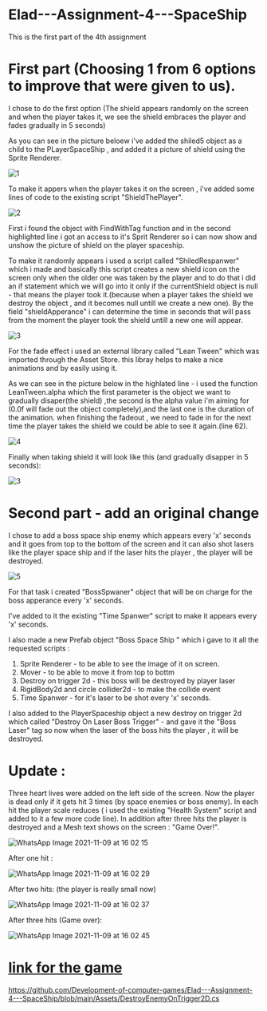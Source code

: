 # Elad---Assignment-4---SpaceShip
This is the first part of the 4th assignment


# First part (Choosing 1 from 6 options to improve that were given to us).

I chose to do the first option (The shield appears randomly on the screen and when the player takes it, we see the shield embraces the player and fades gradually in 5 seconds)

As you can see in the picture beloew i've added the shiled5 object as a child to the PLayerSpaceShip , and added it a picture of shield using the Sprite Renderer.

![1](https://user-images.githubusercontent.com/57447475/140734602-99f15e27-8a38-4e24-9ae9-954f4d9cc848.jpeg)

To make it appers when the player takes it on the screen , i've added some lines of code to the existing script "ShieldThePlayer".

![2](https://user-images.githubusercontent.com/57447475/140734928-7c700b30-9297-460a-b514-5e29ffba4220.jpeg)

First i found the object with FindWithTag function and in the second highlighted line i got an access to it's Sprit Renderer so i can now show and unshow the picture of shield
on the player spaceship.

To make it randomly appears i used a script called "ShiledRespanwer" which i made and basically this script creates a new shield icon on the screen only
when the older one was taken by the player and to do that i did an if statement which we will go into it only if the currentShield object is null - that means the player took it.(because when a player takes the shield we destroy the object , and it becomes null untill we create a new one).
By the field "shieldApperance" i can determine the time in seconds that will pass from the moment the player took the shield untill a new one will appear.

![3](https://user-images.githubusercontent.com/57447475/140735776-d0707f03-bdd0-47e6-bcd9-633500d9af49.jpeg)


For the fade effect i used an external library called "Lean Tween" which was imported through the Asset Store.
this libray helps to make a nice animations and  by easily using it.

As we can see in the picture below in the highlated line - i used the function LeanTween.alpha which the first parameter
is the object we want to gradually disaper(the shield) ,the second is the alpha value i'm aiming for (0.0f will fade out the object completely),and the last one is the duration of the animation.
when finishing the fadeout  , we need to fade in for the next time the player takes the shield we could be able to see it again.(line 62).

![4](https://user-images.githubusercontent.com/57447475/140736178-49965def-666c-4456-8b52-b623698df9fd.jpeg)

Finally when taking shield it will look like this (and gradually disapper in 5 seconds):

![3](https://user-images.githubusercontent.com/57447475/140759954-9d3d122b-1c1d-4709-9c83-a7d1ed3e9f54.jpeg)





# Second part - add an original change

I chose to add a boss space ship enemy which appears every 'x' seconds and it goes from top to the bottom of the screen and it can also shot lasers like the player space ship
and if the laser hits the player , the player will be destroyed.


![5](https://user-images.githubusercontent.com/57447475/140737219-5ecb7544-d093-4d82-b5a0-b784d4ead650.jpeg)


For that task i created "BossSpwaner" object that will be on charge for the boss apperance every 'x' seconds.

I've added to it the existing "Time Spanwer" script to make it appears every 'x' seconds.

I also made a new Prefab object "Boss Space Ship " which i gave to it all the requested scripts :
1) Sprite Renderer - to be able to see the image of it on screen.
2) Mover - to be able to move it from top to bottm
3) Destroy on trigger 2d - this boss will be destroyed by player laser
4) RigidBody2d and circle collider2d - to make the collide event 
5) Time Spanwer - for it's laser to be shot every 'x' seconds.

I also added to the PlayerSpaceship object a new destroy on trigger 2d which called "Destroy On Laser Boss Trigger" - and gave it the "Boss Laser" tag
so now when the laser of the boss hits the player , it will be destroyed.


# Update :

Three heart lives were added on the left side of the screen.
Now the player is dead only if it gets hit 3 times (by space enemies or boss enemy).
In each hit the player scale reduces ( i used the existing "Health System" script and added to it a few more code line).
In addition after three hits the player is destroyed and a Mesh text shows on the screen : "Game Over!".


![WhatsApp Image 2021-11-09 at 16 02 15](https://user-images.githubusercontent.com/57447475/140938185-20994be8-7699-4ee1-8072-3eebd2d1a259.jpeg)


After one hit : 

![WhatsApp Image 2021-11-09 at 16 02 29](https://user-images.githubusercontent.com/57447475/140938281-31787128-aabc-4a5a-9cfc-cc4396326572.jpeg)

After two hits: (the player is really small now)

![WhatsApp Image 2021-11-09 at 16 02 37](https://user-images.githubusercontent.com/57447475/140938334-9d5250fc-eedd-4111-96e8-14fda3746027.jpeg)

After three hits (Game over):


![WhatsApp Image 2021-11-09 at 16 02 45](https://user-images.githubusercontent.com/57447475/140938424-eb43c2f5-909c-408a-a8ab-16434f708dee.jpeg)




# [link for the game](https://eladwd.itch.io/spaceship)


https://github.com/Development-of-computer-games/Elad---Assignment-4---SpaceShip/blob/main/Assets/DestroyEnemyOnTrigger2D.cs


